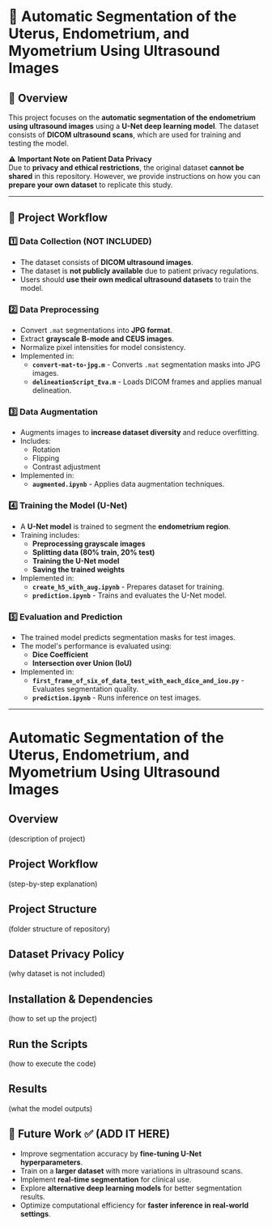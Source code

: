 # 🏥 Automatic Segmentation of the Uterus, Endometrium, and Myometrium Using Ultrasound Images  

## 📖 Overview  
This project focuses on the **automatic segmentation of the endometrium using ultrasound images** using a **U-Net deep learning model**. The dataset consists of **DICOM ultrasound scans**, which are used for training and testing the model.  

⚠️ **Important Note on Patient Data Privacy**  
Due to **privacy and ethical restrictions**, the original dataset **cannot be shared** in this repository. However, we provide instructions on how you can **prepare your own dataset** to replicate this study.  

---

## 🚀 Project Workflow  
### **1️⃣ Data Collection (NOT INCLUDED)**
- The dataset consists of **DICOM ultrasound images**.
- The dataset is **not publicly available** due to patient privacy regulations.
- Users should **use their own medical ultrasound datasets** to train the model.

### **2️⃣ Data Preprocessing**
- Convert `.mat` segmentations into **JPG format**.
- Extract **grayscale B-mode and CEUS images**.
- Normalize pixel intensities for model consistency.
- Implemented in:
  - **`convert-mat-to-jpg.m`** - Converts `.mat` segmentation masks into JPG images.
  - **`delineationScript_Eva.m`** - Loads DICOM frames and applies manual delineation.

### **3️⃣ Data Augmentation**
- Augments images to **increase dataset diversity** and reduce overfitting.
- Includes:
  - Rotation
  - Flipping
  - Contrast adjustment
- Implemented in:
  - **`augmented.ipynb`** - Applies data augmentation techniques.

### **4️⃣ Training the Model (U-Net)**
- A **U-Net model** is trained to segment the **endometrium region**.
- Training includes:
  - **Preprocessing grayscale images**
  - **Splitting data (80% train, 20% test)**
  - **Training the U-Net model**
  - **Saving the trained weights**
- Implemented in:
  - **`create_h5_with_aug.ipynb`** - Prepares dataset for training.
  - **`prediction.ipynb`** - Trains and evaluates the U-Net model.

### **5️⃣ Evaluation and Prediction**
- The trained model predicts segmentation masks for test images.
- The model's performance is evaluated using:
  - **Dice Coefficient**
  - **Intersection over Union (IoU)**
- Implemented in:
  - **`first_frame_of_six_of_data_test_with_each_dice_and_iou.py`** - Evaluates segmentation quality.
  - **`prediction.ipynb`** - Runs inference on test images.

---

# Automatic Segmentation of the Uterus, Endometrium, and Myometrium Using Ultrasound Images

## Overview  
(description of project)

## Project Workflow  
(step-by-step explanation)

## Project Structure  
(folder structure of repository)

## Dataset Privacy Policy  
(why dataset is not included)

## Installation & Dependencies  
(how to set up the project)

## Run the Scripts  
(how to execute the code)

## Results  
(what the model outputs)

## 📌 Future Work  ✅ (ADD IT HERE)
- Improve segmentation accuracy by **fine-tuning U-Net hyperparameters**.
- Train on a **larger dataset** with more variations in ultrasound scans.
- Implement **real-time segmentation** for clinical use.
- Explore **alternative deep learning models** for better segmentation results.
- Optimize computational efficiency for **faster inference in real-world settings**.

